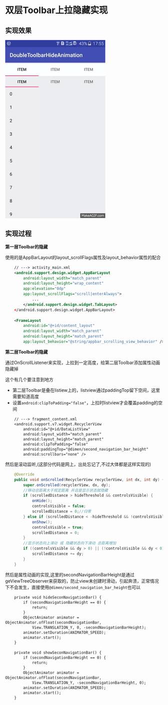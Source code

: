 双层Toolbar上拉隐藏实现
===
实现效果
---
![demo](https://github.com/axlecho/DoubleToolbarHideAnimation/raw/master/demo.gif)

实现过程
---

**第一层Toolbar的隐藏**

使用的是AppBarLayout的layout_scrollFlags属性及layout_behavior属性的配合
```xml
    // ---> activity_main.xml
    <android.support.design.widget.AppBarLayout
        android:layout_width="match_parent"
        android:layout_height="wrap_content"
        app:elevation="0dp"
        app:layout_scrollFlags="scroll|enterAlways">
            ...
        </android.support.design.widget.TabLayout>
    </android.support.design.widget.AppBarLayout>

    <FrameLayout
        android:id="@+id/content_layout"
        android:layout_width="match_parent"
        android:layout_height="match_parent"
        app:layout_behavior="@string/appbar_scrolling_view_behavior" />
```

**第二层Toolbar的隐藏**

通过OnScrollListener来实现，上拉到一定高度，给第二层Toolbar添加属性动画隐藏掉

这个有几个要注意到地方
*	第二层Toolbar是叠在listiew上的，listview通过paddingTop留下空间，这里需要知道高度
*	设置`android:clipToPadding="false"`，上拉时listview才会覆盖padding的空间

```
    // ---> fragment_content.xml
    <android.support.v7.widget.RecyclerView
        android:id="@+id/DataListView"
        android:layout_width="match_parent"
        android:layout_height="match_parent"
        android:clipToPadding="false"
        android:paddingTop="@dimen/second_navigation_bar_height"
        android:scrollbars="none" />
```

然后是滚动监听,(这部分代码是网上，出处忘记了,不过大体都是这样实现的)
```java
    @Override
    public void onScrolled(RecyclerView recyclerView, int dx, int dy) {
        super.onScrolled(recyclerView, dx, dy);
        //移动总距离大于规定距离 并且是显示状态就隐藏
        if (scrolledDistance > hideThreshold && controlsVisible) {
            onHide();
            controlsVisible = false;
            scrolledDistance = 0;//归零
        } else if (scrolledDistance < -hideThreshold && !controlsVisible) {
            onShow();
            controlsVisible = true;
            scrolledDistance = 0;
        }
        //显示状态向上滑动 或 隐藏状态向下滑动 总距离增加
        if ((controlsVisible && dy > 0) || (!controlsVisible && dy < 0)) { 
            scrolledDistance += dy;
        }
    }
```

然后是属性动画的实现,这里的secondNavigationBarHeight是通过geViewTreeObserver来获取的，防止view未创建时滑动，引起奔溃，正常情况下不会发生，直接使用`@dimen/second_navigation_bar_height`也可以
```
    private void hideSeconNavigationBar() {
        if (secondNavigationBarHeight == 0) {
            return;
        }
        ObjectAnimator animator = ObjectAnimator.ofFloat(secondNavigationBar, 
            View.TRANSLATION_Y, 0, -secondNavigationBarHeight);
        animator.setDuration(ANIMATOR_SPEED);
        animator.start();
    }
	
	private void showSeconNavigationBar() {
        if (secondNavigationBarHeight == 0) {
            return;
        }
        ObjectAnimator animator = ObjectAnimator.ofFloat(secondNavigationBar, 
            View.TRANSLATION_Y, -secondNavigationBarHeight, 0);
        animator.setDuration(ANIMATOR_SPEED);
        animator.start();
    }
```


